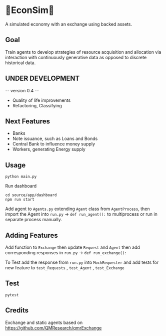 # 🚀EconSim🚀
A simulated economy with an exchange using backed assets.

## Goal
Train agents to develop strategies of resource acquisition and allocation via interaction with continuously generative data as opposed to discrete historical data.

## UNDER DEVELOPMENT
-- version 0.4 -- 
- Quality of life improvements
- Refactoring, Classifying

## Next Features
- Banks
- Note issuance, such as Loans and Bonds
- Central Bank to influence money supply
- Workers, generating Energy supply

## Usage

```
python main.py
```

Run dashboard
```
cd source/app/dashboard
npm run start
```

Add agent to `Agents.py` extending `Agent` class from `AgentProcess`, then import the Agent into `run.py` -> `def run_agent():` to multiprocess or run in separate process manually.

## Adding Features

Add function to `Exchange` then update `Request` and `Agent` then add corresponding responses in `run.py` -> `def run_exchange():`

To Test add the response from `run.py` into `MockRequester` and add tests for new feature to `test_Requests` , `test_Agent` , `test_Exchange`

## Test
```
pytest
```

## Credits
Exchange and static agents based on https://github.com/QMResearch/qmrExchange 